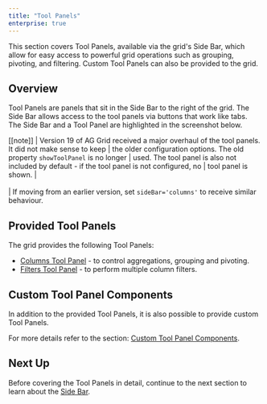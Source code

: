 ```yaml
---
title: "Tool Panels"
enterprise: true
---
```


This section covers Tool Panels, available via the grid's Side Bar, which allow for easy access to powerful grid operations such as grouping, pivoting, and filtering. Custom Tool Panels can also be provided to the grid.

## Overview

Tool Panels are panels that sit in the Side Bar to the right of the grid. The Side Bar allows access to the tool panels via buttons that work like tabs. The Side Bar and a Tool Panel are highlighted in the screenshot below.

<image-caption src="tool-panel/resources/sideBar.png" maxwidth="52rem" alt="Side Bar" constrained="true"></image-caption>

[[note]]
| Version 19 of AG Grid received a major overhaul of the tool panels. It did not make sense to keep
| the older configuration options. The old property `showToolPanel` is no longer
| used. The tool panel is also not included by default - if the tool panel is not configured, no
| tool panel is shown.
|<br/><br/>
| If moving from an earlier version, set `sideBar='columns'` to receive similar behaviour.

## Provided Tool Panels

The grid provides the following Tool Panels:

- [Columns Tool Panel](../tool-panel-columns/) - to control aggregations, grouping and pivoting.
- [Filters Tool Panel](../tool-panel-filters/) - to perform multiple column filters.

## Custom Tool Panel Components

In addition to the provided Tool Panels, it is also possible to provide custom Tool Panels.

For more details refer to the section: [Custom Tool Panel Components](../component-tool-panel/).

## Next Up

Before covering the Tool Panels in detail, continue to the next section to learn about the [Side Bar](../side-bar/).
